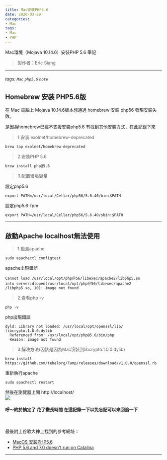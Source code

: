 ```yaml
---
title: Mac安裝PHP5.6
date: 2020-03-29 
categories:
- Mac
tags:
- Mac
- PHP
---
```


Mac環境（Mojava 10.14.6）安裝PHP 5.6 筆記
>製作者：Eric Siang
---

###### tags: `Mac` `php5.6` `note`

##  Homebrew 安装 PHP5.6版
在 Mac 電腦上 Mojava 10.14.6版本想通過 homebrew 安装 php56 發現安装失敗。

是因為homebrew已經不支援安裝php5.6
有找到其他安裝方式，在此記錄下來

>1.安装 exolnet/homebrew-deprecated

```
brew tap exolnet/homebrew-deprecated
```

>2.安裝PHP 5.6
```
brew install php@5.6
```

>3.配置環境變量
>
設定php5.6
```
export PATH=/usr/local/Cellar/php56/5.6.40/bin:$PATH
```
設定php5.6-fpm
```
export PATH=/usr/local/Cellar/php56/5.6.40/sbin:$PATH
```

---

## 啟動Apache localhost無法使用

>1.檢測apache
```
sudo apachectl configtest
```
apache出現錯誤

```
Cannot load /usr/local/opt/php＠56/libexec/apache2/libphp5.so 
into server:dlopen(/usr/local/opt/php＠56/libexec/apache2
/libphp5.so, 10): image not found
```

>2.查看php -v
```
php -v
```
php出現錯誤

```
dyld: Library not loaded: /usr/local/opt/openssl/lib/
libcrypto.1.0.0.dylib
  Referenced from: /usr/local/opt/php@5.6/bin/php
  Reason: image not found
```

>3.解決方法(因該是因為Mac沒裝到libcrypto.1.0.0.dylib)
```
brew install https://github.com/tebelorg/Tump/releases/download/v1.0.0/openssl.rb
```


重新執行apache

```
sudo apachectl restart
```

然後在瀏覽器上開 http://localhost/</br>
![](https://i.imgur.com/qnTSz9u.jpg)

#### 呼～終於搞定了  花了蠻長時間 在這記錄一下以免忘記可以來回追一下

</br>

最後附上谷歌大神上找到的參考網址：
- [MacOS 安装PHP5.6](https://luckymrwang.github.io/2019/06/05/MacOS-%E5%AE%89%E8%A3%85PHP5-6/)
- [PHP 5.6 and 7.0 doesn't run on Catalina](https://github.com/eXolnet/homebrew-deprecated/issues/14)

---



